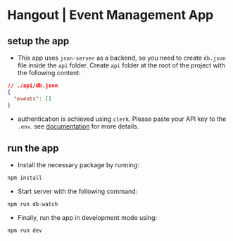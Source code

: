 # Hangout | Event Management App

## setup the app

- This app uses `json-server` as a backend, so you need to create `db.json` file inside the `api` folder. Create `api` folder at the root of the project with the following content:

```json
// ./api/db.json
{
  "events": []
}
```

- authentication is achieved using `clerk`. Please paste your API key to the `.env`. see [documentation](https://clerk.com/docs/quickstarts/react#configure-clerk-provider) for more details.

## run the app

- Install the necessary package by running:

```bash
npm install
```

- Start server with the following command:

```bash
npm run db-watch
```

- Finally, run the app in development mode using:

```bash
npm run dev
```
